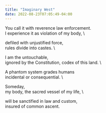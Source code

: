 ```yaml
---
title: "Imaginary West"
date: 2022-08-23T07:05:49-04:00
---
```


You call it with reverence law enforcement. \
I experience it as violation of my body, \

defiled with unjustified force, \
rules divide into castes. \

I am the untouchable, \
ignored by the Constitution, codex of this land. \

A phantom system grades humans \
incidental or consequential. \

Someday, \
my body, the sacred vessel of my life, \

will be sanctified in law and custom, \
insured of common ascent.
